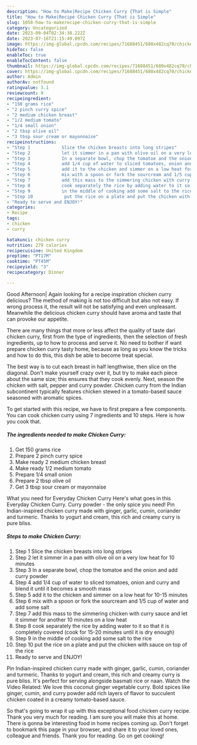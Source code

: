 ```yaml
---
description: "How to Make|Recipe Chicken Curry {That is Simple"
title: "How to Make|Recipe Chicken Curry {That is Simple"
slug: 1058-how-to-makerecipe-chicken-curry-that-is-simple
category: Uncategorized
date: 2023-09-04T02:34:38.222Z
date: 2023-07-16T21:15:49.897Z
image: https://img-global.cpcdn.com/recipes/71688451/680x482cq70/chicken-curry-recipe-main-photo.jpg
hideToc: false
enableToc: true
enableTocContent: false
thumbnail: https://img-global.cpcdn.com/recipes/71688451/680x482cq70/chicken-curry-recipe-main-photo.jpg
cover: https://img-global.cpcdn.com/recipes/71688451/680x482cq70/chicken-curry-recipe-main-photo.jpg
author: Admin
authorAv: notfound
ratingvalue: 3.1
reviewcount: 9
recipeingredient:
- "150 grams rice"
- "2 pinch curry spice"
- "2 medium chicken breast"
- "1/2 medium tomato"
- "1/4 small onion"
- "2 tbsp olive oil"
- "3 tbsp sour cream or mayonnaise"
recipeinstructions:
- "Step 1            Slice the chicken breasts into long stripes"
- "Step 2            let it simmer in a pan with olive oil on a very low heat for 10 minutes"
- "Step 3            In a separate bowl, chop the tomatoe and the onion and add curry powder"
- "Step 4            add 1/4 cup of water to sliced tomatoes, onion and curry and blend it until it becomes a smooth mass"
- "Step 5            add it to the chicken and simmer on a low heat for 10-15 minutes"
- "Step 6            mix with a spoon or fork the sourcream and 1/5 cup of water and add some salt"
- "Step 7            add this mass to the simmering chicken with curry sauce and let it simmer for another 10 minutes on a low heat"
- "Step 8            cook separately the rice by adding water to it so that it is completely covered (cook for 15-20 minutes until it is dry enough)"
- "Step 9            in the middle of cooking add some salt to the rice"
- "Step 10            put the rice on a plate and put the chicken with sauce on top of the rice"
- "Ready to serve and ENJOY!"
categories:
- Recipe
tags:
- chicken
- curry

katakunci: chicken curry 
nutrition: 279 calories
recipecuisine: United Kingdom
preptime: "PT17M"
cooktime: "PT45M"
recipeyield: "3"
recipecategory: Dinner

---
```



Good Afternoon| Again looking for a recipe inspiration chicken curry delicious? The method of making is not too difficult but also not easy. If wrong process it, the result will not be satisfying and even unpleasant. Meanwhile the delicious chicken curry should have aroma and taste that can provoke our appetite.






There are many things that more or less affect the quality of taste dari chicken curry, first from the type of ingredients, then the selection of fresh ingredients, up to how to process and serve it. No need to bother if want prepare chicken curry tasty home, because as long as you know the tricks and how to do this, this dish be able to become treat  special.


The best way is to cut each breast in half lengthwise, then slice on the diagonal. Don&#39;t make yourself crazy over it, but try to make each piece about the same size; this ensures that they cook evenly. Next, season the chicken with salt, pepper and curry powder. Chicken curry from the Indian subcontinent typically features chicken stewed in a tomato-based sauce seasoned with aromatic spices.


To get started with this recipe, we have to first prepare a few components. You can cook chicken curry using 7 ingredients and 10 steps. Here is how you cook that.

<!--inarticleads1-->

##### The ingredients needed to make Chicken Curry:

1. Get 150 grams rice
1. Prepare 2 pinch curry spice
1. Make ready 2 medium chicken breast
1. Make ready 1/2 medium tomato
1. Prepare 1/4 small onion
1. Prepare 2 tbsp olive oil
1. Get 3 tbsp sour cream or mayonnaise


What you need for Everyday Chicken Curry Here&#39;s what goes in this Everyday Chicken Curry. Curry powder - the only spice you need! Pin Indian-inspired chicken curry made with ginger, garlic, cumin, coriander and turmeric. Thanks to yogurt and cream, this rich and creamy curry is pure bliss. 

<!--inarticleads2-->

##### Steps to make Chicken Curry:

1. Step 1            Slice the chicken breasts into long stripes
1. Step 2            let it simmer in a pan with olive oil on a very low heat for 10 minutes
1. Step 3            In a separate bowl, chop the tomatoe and the onion and add curry powder
1. Step 4            add 1/4 cup of water to sliced tomatoes, onion and curry and blend it until it becomes a smooth mass
1. Step 5            add it to the chicken and simmer on a low heat for 10-15 minutes
1. Step 6            mix with a spoon or fork the sourcream and 1/5 cup of water and add some salt
1. Step 7            add this mass to the simmering chicken with curry sauce and let it simmer for another 10 minutes on a low heat
1. Step 8            cook separately the rice by adding water to it so that it is completely covered (cook for 15-20 minutes until it is dry enough)
1. Step 9            in the middle of cooking add some salt to the rice
1. Step 10            put the rice on a plate and put the chicken with sauce on top of the rice
1. Ready to serve and ENJOY!

Pin Indian-inspired chicken curry made with ginger, garlic, cumin, coriander and turmeric. Thanks to yogurt and cream, this rich and creamy curry is pure bliss. It&#39;s perfect for serving alongside basmati rice or naan. Watch the Video Related: We love this coconut ginger vegetable curry. Bold spices like ginger, cumin, and curry powder add rich layers of flavor to succulent chicken coated in a creamy tomato-based sauce. 

So that's going to wrap it up with this exceptional food chicken curry recipe. Thank you very much for reading. I am sure you will make this at home. There is gonna be interesting food in home recipes coming up. Don't forget to bookmark this page in your browser, and share it to your loved ones, colleague and friends. Thank you for reading. Go on get cooking!
